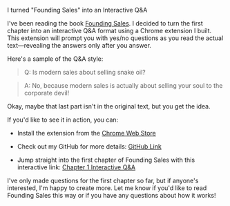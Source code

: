I turned "Founding Sales" into an Interactive Q&A

I've been reading the book [Founding Sales](). I decided to turn the first chapter into an interactive Q&A format using a Chrome extension I built. This extension will prompt you with yes/no questions as you read the actual text—revealing the answers only after you answer.

Here's a sample of the Q&A style:

> Q: Is modern sales about selling snake oil?

> A: No, because modern sales is actually about selling your soul to the corporate devil!

Okay, maybe that last part isn't in the original text, but you get the idea.

If you'd like to see it in action, you can:

- Install the extension from the [Chrome Web Store]()

- Check out my GitHub for more details: [GitHub Link]()

- Jump straight into the first chapter of Founding Sales with this interactive link: [Chapter 1 Interactive Q&A]()

I've only made questions for the first chapter so far, but if anyone's interested, I'm happy to create more. Let me know if you'd like to read Founding Sales this way or if you have any questions about how it works!
